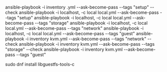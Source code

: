 ansible-playbook -i inventory .yml --ask-become-pass --tags "setup" --check 
ansible-playbook -i localhost, -c local local.yml --ask-become-pass --tags "setup"
ansible-playbook -i localhost, -c local local.yml --ask-become-pass --tags "storage"
ansible-playbook -i localhost, -c local local.yml --ask-become-pass --tags "network"
ansible-playbook -i localhost, -c local local.yml --ask-become-pass --tags "guest"
ansible-playbook -i inventory kvm.yml --ask-become-pass --tags "network" --check
ansible-playbook -i inventory kvm.yml --ask-become-pass --tags "storage" --check
ansible-playbook -i inventory kvm.yml --ask-become-pass --tags "guest"


sudo dnf install libguestfs-tools-c
